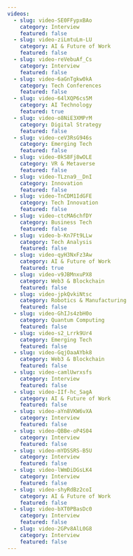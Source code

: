 ```yaml
---
videos:
  - slug: video-SE0FFypxBAo
    category: Interview
    featured: false
  - slug: video-ziLmtuLm-LU
    category: AI & Future of Work
    featured: false
  - slug: video-reVebuAf_Cs
    category: Interview
    featured: false
  - slug: video-6aGnTgkw0kA
    category: Tech Conferences
    featured: false
  - slug: video-64lXQP6cs5M
    category: AI Technology
    featured: true
  - slug: video-o8NiE3XMPrM
    category: Digital Strategy
    featured: false
  - slug: video-ceV3RsG946s
    category: Emerging Tech
    featured: false
  - slug: video-0kS8Fj8wOLE
    category: VR & Metaverse
    featured: false
  - slug: video-TLzna9__DnI
    category: Innovation
    featured: false
  - slug: video-TnCDM1IdGFE
    category: Tech Innovation
    featured: false
  - slug: video-ctcMA6chfDY
    category: Business Tech
    featured: false
  - slug: video-b-Kn7Ft9LLw
    category: Tech Analysis
    featured: false
  - slug: video-qyH3NxFz3Aw
    category: AI & Future of Work
    featured: true
  - slug: video-v9JBMnxuPX8
    category: Web3 & Blockchain
    featured: false
  - slug: video-jpkQvkiNtsc
    category: Robotics & Manufacturing
    featured: false
  - slug: video-GhIJs4zbH0o
    category: Quantum Computing
    featured: false
  - slug: video-s2_Lrrk9Ur4
    category: Emerging Tech
    featured: false
  - slug: video-GqjOaaAYbk8
    category: Web3 & Blockchain
    featured: false
  - slug: video-camlUwrxsfs
    category: Interview
    featured: false
  - slug: video-IIf-hc_SagA
    category: AI & Future of Work
    featured: false
  - slug: video-aYn8VKW6vXA
    category: Interview
    featured: false
  - slug: video-QBBe-oP4S04
    category: Interview
    featured: false
  - slug: video-mYDSSRS-B5U
    category: Interview
    featured: false
  - slug: video-lWmDiDGsLK4
    category: Interview
    featured: false
  - slug: video-shyRdBz2coI
    category: AI & Future of Work
    featured: false
  - slug: video-bXT0PBasDc0
    category: Interview
    featured: false
  - slug: video-2GPv8AlL0G8
    category: Interview
    featured: false
---
```


